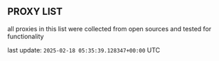## PROXY LIST

all proxies in this list were collected from open sources and tested for functionality

last update: `2025-02-18 05:35:39.128347+00:00` UTC